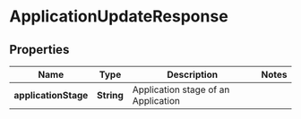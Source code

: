 # ApplicationUpdateResponse

## Properties
Name | Type | Description | Notes
------------ | ------------- | ------------- | -------------
**applicationStage** | **String** | Application stage of an Application | 
